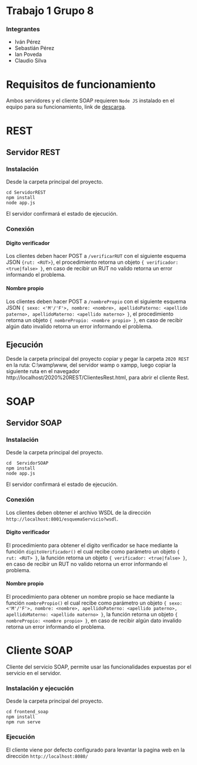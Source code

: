 # Trabajo 1 Grupo 8

### Integrantes
- Iván Pérez
- Sebastián Pérez
- Ian Poveda
- Claudio Silva

# Requisitos de funcionamiento
Ambos servidores y el cliente SOAP requieren `Node JS` instalado en el equipo para su funcionamiento, link de [descarga](https://nodejs.org/es/download/).

# REST

## Servidor REST

### Instalación
Desde la carpeta principal del proyecto.
```
cd ServidorREST  
npm install  
node app.js
```
El servidor confirmará el estado de ejecución.
### Conexión

#### Digito verificador
Los clientes deben hacer POST a `/verificarRUT` con el siguiente esquema JSON `{rut: <RUT>}`, el procedimiento retorna un objeto `{ verificador: <true|false> }`, en caso de recibir un RUT no valido retorna un error informando el problema.

#### Nombre propio
Los clientes deben hacer POST a `/nombrePropio` con el siguiente esquema JSON `{ sexo: <'M'/'F'>, nombre: <nombre>, apellidoPaterno: <apellido paterno>, apellidoMaterno: <apellido materno> }`, el procedimiento retorna un objeto `{ nombrePropio: <nombre propio> }`, en caso de recibir algún dato invalido retorna un error informando el problema.

## Ejecución
Desde la carpeta principal del proyecto copiar y pegar la carpeta `2020 REST` en la ruta: C:\wamp\www, del servidor wamp o xampp, luego
copiar la siguiente ruta en el navegador http://localhost/2020%20REST/ClientesRest.html, para abrir el cliente Rest.

# SOAP

## Servidor SOAP

### Instalación
Desde la carpeta principal del proyecto.
```
cd  ServidorSOAP  
npm install  
node app.js
```
El servidor confirmará el estado de ejecución.

### Conexión
Los clientes deben obtener el archivo WSDL de la dirección `http://localhost:8001/esquemaServicio?wsdl`.

#### Digito verificador
El procedimiento para obtener el digito verificador se hace mediante la función `digitoVerificador()` el cual recibe como parámetro un objeto `{ rut: <RUT> }`, la función retorna un objeto `{ verificador: <true|false> }`, en caso de recibir un RUT no valido retorna un error informando el problema.

#### Nombre propio
El procedimiento para obtener un nombre propio se hace mediante la función `nombrePropio()` el cual recibe como parámetro un objeto `{ sexo: <'M'/'F'>, nombre: <nombre>, apellidoPaterno: <apellido paterno>, apellidoMaterno: <apellido materno> }`, la función retorna un objeto `{ nombrePropio: <nombre propio> }`, en caso de recibir algún dato invalido retorna un error informando el problema.

# Cliente SOAP
Cliente del servicio SOAP, permite usar las funcionalidades expuestas por el servicio en el servidor.

### Instalación y ejecución
Desde la carpeta principal del proyecto.
```
cd frontend_soap
npm install
npm run serve
```

### Ejecución
El cliente viene por defecto configurado para levantar la pagina web en la dirección `http://localhost:8080/ `

